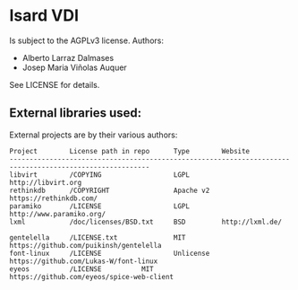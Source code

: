 # Isard VDI 

Is subject to the AGPLv3 license. Authors:

* Alberto Larraz Dalmases
* Josep Maria Viñolas Auquer

See LICENSE for details.

## External libraries used:

External projects are by their various authors:

```
Project        License path in repo      Type        Website
---------------------------------------------------------------------------------------------------------
libvirt        /COPYING                  LGPL        http://libvirt.org
rethinkdb      /COPYRIGHT                Apache v2   https://rethinkdb.com/
paramiko       /LICENSE                  LGPL        http://www.paramiko.org/
lxml           /doc/licenses/BSD.txt     BSD         http://lxml.de/

gentelella     /LICENSE.txt              MIT         https://github.com/puikinsh/gentelella
font-linux     /LICENSE                  Unlicense   https://github.com/Lukas-W/font-linux
eyeos          /LICENSE			 MIT	     https://github.com/eyeos/spice-web-client
```


